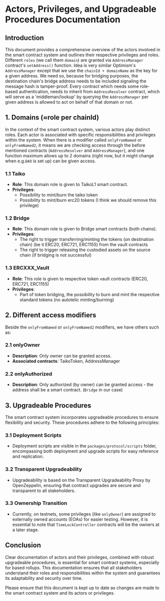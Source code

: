 # Actors, Privileges, and Upgradeable Procedures Documentation

## Introduction

This document provides a comprehensive overview of the actors involved in the smart contract system and outlines their respective privileges and roles.
Different `roles` (we call them `domain`) are granted via `AddressManager` contract's `setAddress()` function. Idea is very similar Optimism's `AddressManager` except that we use the `chainId + domainName` as the key for a given address. We need so, because for bridging purposes, the destination chain's bridge address needs to be included signaling the message hash is tamper-proof.
Every contract which needs some role-based authentication, needs to inherit from `AddressResolver` contract, which will serve as a 'middleman/lookup' by querying the `AddressManager` per given address is allowed to act on behalf of that domain or not.

## 1. Domains (≈role per chainId)

In the context of the smart contract system, various actors play distinct roles. Each actor is associated with specific responsibilities and privileges within the system. When there is a modifier called `onlyFromNamed` or `onlyFromNamed2`, it means we are checking access through the before mentioned contracts (`AddressResolver` and `AddressManager`), and one function maximum allows up to 2 domains (right now, but it might change when e.g.`DAO` is set up) can be given access.

### 1.1 Taiko

- **Role**: This domain role is given to TaikoL1 smart contract.
- **Privileges**:
  - Possibility to mint/burn the taiko token
  - Possibility to mint/burn erc20 tokens (I think we should remove this privilege)

### 1.2 Bridge

- **Role**: This domain role is given to Bridge smart contracts (both chains).
- **Privileges**:
  - The right to trigger transferring/minting the tokens (on destination chain) (be it ERC20, ERC721, ERC1155) from the vault contracts
  - The right to trigger releasing the custodied assets on the source chain (if bridging is not successful)

### 1.3 ERCXXX_Vault

- **Role**: This role is given to respective token vault contracts (ERC20, ERC721, ERC1155)
- **Privileges**:
  - Part of token bridging, the possibility to burn and mint the respective standard tokens (no autotelic minting/burning)

## 2. Different access modifiers

Beside the `onlyFromNamed` or `onlyFromNamed2` modifiers, we have others such as:

### 2.1 onlyOwner

- **Description**: Only owner can be granted access.
- **Associated contracts**: TaikoToken, AddressManager

### 2.2 onlyAuthorized

- **Description**: Only authorized (by owner) can be granted access - the address shall be a smart contract. (`Bridge` in our case)

## 3. Upgradeable Procedures

The smart contract system incorporates upgradeable procedures to ensure flexibility and security. These procedures adhere to the following principles:

### 3.1 Deployment Scripts

- Deployment scripts are visible in the `packages/protocol/scripts` folder, encompassing both deployment and upgrade scripts for easy reference and replication.

### 3.2 Transparent Upgradeability

- Upgradeability is based on the Transparent Upgradeability Proxy by OpenZeppelin, ensuring that contract upgrades are secure and transparent to all stakeholders.

### 3.3 Ownership Transition

- Currently, on testnets, some privileges (like `onlyOwner`) are assigned to externally owned accounts (EOAs) for easier testing. However, it is essential to note that `TimeLockController` contracts will be the owners at a later stage.

## Conclusion

Clear documentation of actors and their privileges, combined with robust upgradeable procedures, is essential for smart contract systems, especially for based rollups. This documentation ensures that all stakeholders understand their roles and responsibilities within the system and guarantees its adaptability and security over time.

Please ensure that this document is kept up to date as changes are made to the smart contract system and its actors or privileges.
